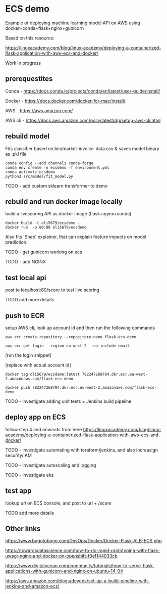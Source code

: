 # ECS demo

Example of deploying machine learning model API on AWS using docker+conda+flask+nginx+gunicorn

Based on this resource:

https://linuxacademy.com/blog/linux-academy/deploying-a-containerized-flask-application-with-aws-ecs-and-docker/

Work in progress

## prerequestites

Conda - https://docs.conda.io/projects/conda/en/latest/user-guide/install/

Docker - https://docs.docker.com/docker-for-mac/install/

AWS - https://aws.amazon.com/

AWS cli - https://docs.aws.amazon.com/polly/latest/dg/setup-aws-cli.html

## rebuild model

Fits classifier based on bin/market-invoice-data.csv & saves model binary as .pkl file

    conda config --add channels conda-forge 
    conda env create -n ecsdemo -f environment.yml 
    conda activate ecsdemo
    python3 src/model/fit_model.py

TODO - add custom sklearn transformer to demo


## rebuild and run docker image locally

build a livescoring API as docker image (flask+nginx+conda)

    docker build -t oli5679/ecsdemo .
    docker run  -p 80:80 oli5679/ecsdemo

Also fits 'Shap' explainer, that can explain feature impacts on model prediction.

TODO - get gunicorn working on ecs

TODO - add NGINX

## test local api
post to localhost:80/score to test live scoring

TODO add more details


## push to ECR
setup AWS cli, look up account id and then run the following commands

    aws ecr create-repository --repository-name flask-ecs-demo

    aws ecr get-login --region eu-west-2 --no-include-email

[run the login snippet]

[replace with actual account id]

    docker tag oli5679/ecsdemo:latest 782247268784.dkr.ecr.eu-west-2.amazonaws.com/flask-ecs-demo

    docker push 782247268784.dkr.ecr.eu-west-2.amazonaws.com/flask-ecs-demo

TODO - investigate adding unit tests + Jenkins build pipeline 

## deploy app on ECS

follow step 4 and onwards from here https://linuxacademy.com/blog/linux-academy/deploying-a-containerized-flask-application-with-aws-ecs-and-docker/


TODO - investigate automating with teraform/jenkins, and also increasign security/IAM

TODO - investigate autoscaling and logging

TODO - investigate eks

## test app 

lookup url on ECS console, and post to url + /score

TODO add more details

## Other links

https://www.bogotobogo.com/DevOps/Docker/Docker-Flask-ALB-ECS.php

https://towardsdatascience.com/how-to-do-rapid-prototyping-with-flask-uwsgi-nginx-and-docker-on-openshift-f0ef144033cb

https://www.digitalocean.com/community/tutorials/how-to-serve-flask-applications-with-gunicorn-and-nginx-on-ubuntu-14-04

https://aws.amazon.com/blogs/devops/set-up-a-build-pipeline-with-jenkins-and-amazon-ecs/
